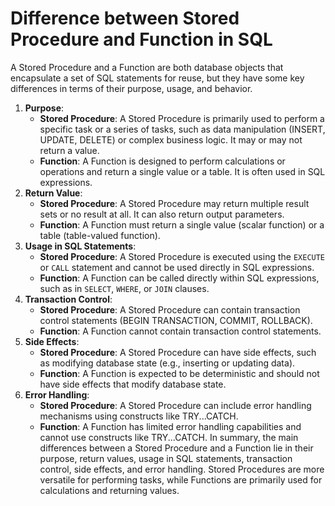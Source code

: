 # Difference between Stored Procedure and Function in SQL
A Stored Procedure and a Function are both database objects that encapsulate a set of SQL statements for reuse, but they have some key differences in terms of their purpose, usage, and behavior.
1. **Purpose**:
   - **Stored Procedure**: A Stored Procedure is primarily used to perform a specific task or a series of tasks, such as data manipulation (INSERT, UPDATE, DELETE) or complex business logic. It may or may not return a value.
   - **Function**: A Function is designed to perform calculations or operations and return a single value or a table. It is often used in SQL expressions.
2. **Return Value**:
   - **Stored Procedure**: A Stored Procedure may return multiple result sets or no result at all. It can also return output parameters.
   - **Function**: A Function must return a single value (scalar function) or a table (table-valued function).
3. **Usage in SQL Statements**:
   - **Stored Procedure**: A Stored Procedure is executed using the `EXECUTE` or `CALL` statement and cannot be used directly in SQL expressions.
   - **Function**: A Function can be called directly within SQL expressions, such as in `SELECT`, `WHERE`, or `JOIN` clauses.
4. **Transaction Control**:
   - **Stored Procedure**: A Stored Procedure can contain transaction control statements (BEGIN TRANSACTION, COMMIT, ROLLBACK).
   - **Function**: A Function cannot contain transaction control statements.
5. **Side Effects**:
   - **Stored Procedure**: A Stored Procedure can have side effects, such as modifying database state (e.g., inserting or updating data).
   - **Function**: A Function is expected to be deterministic and should not have side effects that modify database state.
6. **Error Handling**:
   - **Stored Procedure**: A Stored Procedure can include error handling mechanisms using constructs like TRY...CATCH.
   - **Function**: A Function has limited error handling capabilities and cannot use constructs like TRY...CATCH.
In summary, the main differences between a Stored Procedure and a Function lie in their purpose, return values, usage in SQL statements, transaction control, side effects, and error handling. Stored Procedures are more versatile for performing tasks, while Functions are primarily used for calculations and returning values.
